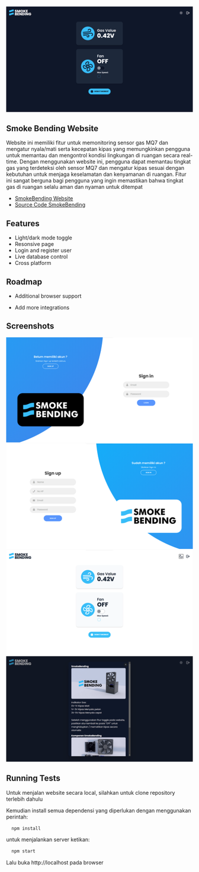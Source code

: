 
![Logo](https://github.com/Arcfoz/SmokeBending-Website/blob/main/Screenshot%20Website/darkmode.png?raw=true)


## Smoke Bending Website
Website ini memiliki fitur untuk memonitoring sensor gas MQ7 dan mengatur nyala/mati serta kecepatan kipas yang memungkinkan pengguna untuk memantau dan mengontrol kondisi lingkungan di ruangan secara real-time. Dengan menggunakan website ini, pengguna dapat memantau tingkat gas yang terdeteksi oleh sensor MQ7 dan mengatur kipas sesuai dengan kebutuhan untuk menjaga keselamatan dan kenyamanan di ruangan. Fitur ini sangat berguna bagi pengguna yang ingin memastikan bahwa tingkat gas di ruangan selalu aman dan nyaman untuk ditempat
 - [SmokeBending Website](https://smokebending.up.railway.app)
 - [Source Code SmokeBending](https://github.com/Arcfoz/SmokeBending)


## Features

- Light/dark mode toggle
- Resonsive page
- Login and register user
- Live database control
- Cross platform


## Roadmap

- Additional browser support

- Add more integrations


## Screenshots

![App Screenshot](https://github.com/Arcfoz/SmokeBending-Website/blob/main/Screenshot%20Website/login.png?raw=true)
![App Screenshot](https://github.com/Arcfoz/SmokeBending-Website/blob/main/Screenshot%20Website/register.png?raw=true)
![App Screenshot](https://github.com/Arcfoz/SmokeBending-Website/blob/main/Screenshot%20Website/lightmode.png?raw=true)
![App Screenshot](https://github.com/Arcfoz/SmokeBending-Website/blob/main/Screenshot%20Website/instruction.png?raw=true)



## Running Tests

Untuk menjalan website secara local, silahkan untuk clone repository terlebih dahulu 

Kemudian install semua dependensi yang diperlukan dengan menggunakan perintah:

```bash
  npm install
```
untuk menjalankan server ketikan:

```bash
  npm start
```
Lalu buka http://localhost pada browser
